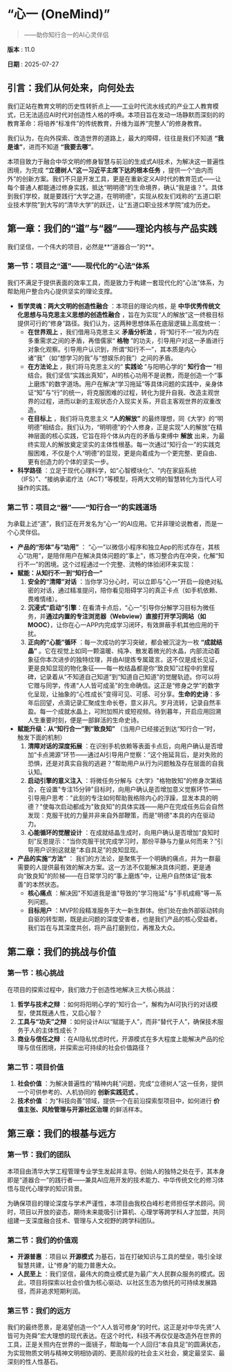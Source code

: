 # “心一 (OneMind)”

> ——助你知行合一的AI心灵伴侣

**版本** : 11.0

**日期** : 2025-07-27

## **引言：我们从何处来，向何处去**

我们正站在教育文明的历史性转折点上——工业时代流水线式的产业工人教育模式，已无法适应AI时代对创造性人格的呼唤。本项目旨在发动一场静默而深刻的的教育革命：将培养“标准件”的传统教育，升维为滋养“完整人”的修身教育。

我们认为，在向外探索、改造世界的道路上，最大的障碍，往往是我们不知道 **“我是谁”**，进而不知道 **“我要去哪”**。

本项目致力于融合中华文明的修身智慧与前沿的生成式AI技术，为解决这一普遍性困境，为完成 **“立德树人”这一习近平主席下达的根本任务** ，提供一个“由内而外”的创新方案。我们不只是开发工具，更是在重新定义AI时代的教育范式——让每个普通人都能通过修身实践，抵达“明明德”的生命境界，确认“我是谁？”。具体到我们学校，就是要践行“大学之道，在明明德”，实现从校友们戏称的“五道口职业技术学院”到大写的“清华大学”的跃迁，让“五道口职业技术学院”成为历史。

## **第一章：我们的“道”与“器”——理论内核与产品实践**

我们坚信，一个伟大的项目，必然是**“道器合一”的**。

### **第一节：项目之“道”——现代化的“心法”体系**

我们不满足于提供表面的效率工具，而是致力于构建一套现代化的“心法”体系，为帮助用户整合内心提供坚实的理论支撑。

*   **哲学灵魂：两大文明的创造性融合** ：本项目的理论内核，是 **中华优秀传统文化思想与马克思主义思想的创造性融合** ，旨在为实现“人的解放”这一终极目标提供可行的“修身”路径。我们认为，这两种思想体系在底层逻辑上高度统一：
    *   **在世界观上** ，我们借用马克思主义 **矛盾分析法** ，将“知行不一”视为内在多重需求之间的矛盾，再借儒家“ **格物** ”的功夫，引导用户对这一矛盾进行对象化观察。引导用户认识到，所谓“知行不一”，其本质是内心诸“我”（如“想学习的我”与“想娱乐的我”）之间的矛盾。
    *   **在方法论上** ，我们将马克思主义的“ **实践论** ”与阳明心学的“ **知行合一** ”相结合。我们坚信“实践出真知”，AI的核心功用不是说教，而是创造一个“事上磨炼”的数字道场。用户在解决“学习拖延”等具体问题的实践中，亲身体证“知”与“行”的统一，将克服困难的过程，转化为提升自我、改造主观世界的过程，进而以新的主观状态介入现实关系，开启主客观世界的双重改造。
    *   **在目标上** ，我们将马克思主义 **“人的解放”** 的最终理想，同《大学》的“明明德”相结合。我们认为，“明明德”的个人修身，正是实现“人的解放”在精神层面的核心实践，它旨在将个体从内在的矛盾与束缚中 **解放** 出来，为最终实现人的解放奠定坚实的主体性根基。每一次通过“知行合一”的实践克服困难，不仅是个人“明德”的显现，更是向着成为一个更完整、更自由、更有创造力的个体的坚实一步。
*   **科学路径** ：立足于现代心理科学，如“心智模块化”、“内在家庭系统（IFS）”、“接纳承诺疗法（ACT）”等模型，将两大文明的智慧转化为当代人可操作的实践。

### **第二节：项目之“器”——“知行合一”的实践道场**

为承载上述“道”，我们正在开发名为“心一”的AI应用。它并非理论说教者，而是一个心灵伴侣。

*   **产品的“形体”与“功用”** ：
    “心一”以微信小程序和独立App的形式存在，其核心“功用”，是陪伴用户在解决具体问题的“事上”，练习整合内在冲突，化解“知行不一”的困境。这个过程通过一个完整、流畅的体验闭环来实现：
*   **赋能：从知行不一到“知行合一”**
    1.  **安全的“清障”对话** ：当你学习分心时，可以立即与“心一”开启一段绝对私密的对话，通过精准提问，陪你看见阻碍学习的真正卡点（如手机依赖、畏难情绪）。
    2.  **沉浸式“启动”引擎**：在看清卡点后，“心一”引导你分解学习目标为微任务，并**通过内置的专注浏览器（Webview）直接打开学习网站（如MOOC）**，让你在心一APP内完成学习闭环，有效屏蔽手机其他应用的干扰。
    3.  **正向的“心能”循环** ：每一次成功的学习突破，都会被沉淀为一枚 **“成就结晶”** 。它在视觉上如同一颗温暖、纯净、散发着微光的水晶，内部流动着象征你本次进步的独特纹理，并由AI提炼专属箴言。这不仅是成长见证，更是良知显现的物化象征——每一枚结晶都是你“致良知”过程中的里程碑，记录着从“不知道自己知道”到“知道自己知道”的觉醒轨迹。你可以将它赠与同学，传递“人人皆可成圣”的生命确信。这正是“修身之学”的数字化呈现，让抽象的“心性成长”变得可见、可感、可分享。**生命的史诗**：多年后回望，点滴记录汇聚成生命长卷，意义非凡。岁月流转，记录自然丰盈。每一个成就水晶上，可附加照片或短视频。待到暮年，开启应用回溯人生重要时刻，便是一部鲜活的生命史诗。
*   **赋能升级：从“知行合一”到“致良知”**
    （当用户已经接近到达“知行合一”时，触发下面的机制）
    1.  **清障对话的深度拓展** ：在识别手机依赖等表面卡点后，向用户确认是否增加“卡点溯源”环节——通过AI引导用户觉察：“这个拖延背后，是对失败的恐惧，还是对真实自我的逃避？”帮助用户从行为问题触及存在层面的自我认知。
    2.  **启动引擎的意义注入** ：将微任务分解与《大学》"格物致知"的修身次第结合，在设置"专注15分钟"目标时，向用户确认是否增加意义觉察环节——引导用户思考："此刻的专注如何帮助我格除内心的浮躁，显发本具的明德？"使每次启动都成为"致良知"的具体实践——用户在完成任务后会自然发现：克服干扰的力量并非来自外部鞭策，而是"明德"本具的内在驱动力。
    3.  **心能循环的觉醒设计** ：在成就结晶生成时，向用户确认是否增加“良知时刻”反思提示：“当你克服干扰完成学习时，那份平静与力量从何而来？”引导用户识别这就是“本自具足”的良知显现。
*   **产品的实施“方法”** ：
    我们的方法论，是聚焦于一个明确的痛点，并为一群最需要的人提供最有效的解决方案。这一方法不仅能解决具体问题，更是通向“致良知”的阶梯——在日常学习的“事上磨炼”中，让用户自然体证“我本善”的本然状态。
    *   **核心痛点** ：解决因"不知道我是谁"导致的"学习拖延"与"手机成瘾"等一系列问题。
    *   **目标用户** ：MVP阶段精准服务于大一新生群体。他们处在由外部驱动转向自驱的转型期，既是此问题的深度受害者，也是我们产品的核心受益者。我们旨在与其深度共创，将产品打磨到位，再推及大众。

## **第二章：我们的挑战与价值**

### **第一节：核心挑战**

在项目的探索过程中，我们致力于创造性地解决三大核心挑战：

1.  **哲学与技术之辩** ：如何将阳明心学的“知行合一”，解构为AI可执行的对话模型，使其既通人性，又启心智？
2.  **工具与“功夫”之辩** ：如何设计AI以“赋能于人”，而非“替代于人”，确保技术服务于人的主体性成长？
3.  **商业与信任之辩** ：在AI隐私忧虑时代，开源模式在多大程度上能解决产品的伦理与信任困境，并探索出可持续的社会价值路径？

### **第二节：项目价值**

1.  **社会价值** ：为解决普遍性的“精神内耗”问题，完成“立德树人”这一任务，提供一个可供参考的、人机协同的 **创新实践范式** 。
2.  **技术价值** ：为“科技向善”领域，提供一个在前沿探索型项目中，如何进行 **价值主张、风险管理与开源社区治理** 的鲜活样本。

## **第三章：我们的根基与远方**

### **第一节：我们的团队**

本项目由清华大学工程管理专业学生发起并主导。创始人的独特之处在于，其本身即是“道器合一”的践行者——兼具AI应用开发的技术能力、中华传统文化的修习体悟与现代心理学的知识背景。

为确保项目的理论深度与学术严谨性，本项目由我校白峰杉老师担任学术顾问。同时，项目以开放的姿态，期待未来能吸引计算机、心理学等跨学科人才加盟，共同组建一支深度融合技术、管理与人文视野的跨学科团队。

### **第二节：我们的价值观**

*   **开源普惠** ：项目以 **开源模式** 为基石，旨在打破知识与工具的壁垒，吸引全球智慧共建，让“修身”的能力普惠大众。
*   **人民至上** ：我们坚信，最伟大的商业模式是为最广大人民群众服务的模式。因此，项目将探索以社会价值为核心驱动、以社区生态为依托的可持续发展路径，而非追求短期利润。

### **第三节：我们的远方**

我们的最终愿景，是渴望创造一个“人人皆可修身”的时代，这正是对中华先贤“人皆可为尧舜”宏大理想的现代表达。在这个时代，科技不再仅仅是改造外在世界的工具，正是关照内在世界的一面镜子，帮助每一个人回归“本自具足”的圆满状态，为实现物质文明与精神文明相协调的、更高阶段的社会主义社会，奠定最坚实、最深刻的性人性基石。
